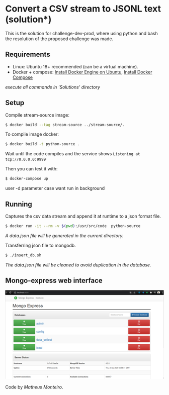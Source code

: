 # Convert a CSV stream to JSONL text (solution*)
This is the solution for challenge-dev-prod, where using python and bash the resolution of the proposed challenge was made.

## Requirements
 - Linux: Ubuntu 18+ recommended (can be a virtual machine).
 - Docker + compose: [Install Docker Engine on Ubuntu](https://docs.docker.com/engine/install/ubuntu/), [Install Docker Compose](https://docs.docker.com/compose/install/)

*execute all commands in 'Solutions' directory*

## Setup
Compile stream-source image:
```bash
$ docker build --tag stream-source ../stream-source/.
```

To compile image docker:
```bash
$ docker build -t python-source .
```

Wait until the code compiles and the service shows `Listening at tcp://0.0.0.0:9999`

Then you can test it with:
```bash
$ docker-compose up 
```
user -d parameter case want run in background

## Running

Captures the csv data stream and append it at runtime to a json format file.

```bash
$ docker run -it --rm -v $(pwd):/usr/src/code  python-source
```
*A data.json file will be generated in the current directory.*


Transferring json file to mongodb.
```bash
$ ./insert_db.sh
```
*The data.json file will be cleaned to avoid duplication in the database.*

## Mongo-express web interface


![alt text](https://github.com/MTMonteiro/challenge-dev-prod/blob/main/Solution/mongo-express.png "Mongo-express")



Code by _Matheus Monteiro_.
